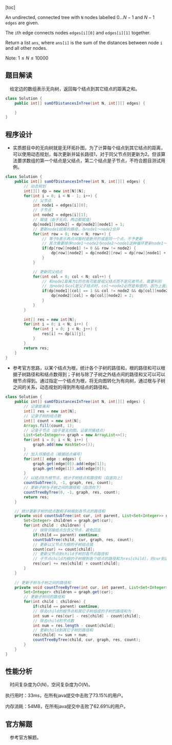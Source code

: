 [toc]

An undirected, connected tree with `N` nodes labelled $0 \dots N-1$ and $N-1$ `edges` are given.

The `i`th edge connects nodes `edges[i][0]` and `edges[i][1]` together.

Return a list `ans`, where `ans[i]` is the sum of the distances between node `i` and all other nodes.

Note: $1 \le N \le 10000$



## 题目解读

&emsp;给定边的数组表示无向树，返回每个结点到其它结点的距离之和。

```java
class Solution {
    public int[] sumOfDistancesInTree(int N, int[][] edges) {

    }
}
```

## 程序设计

* 实质题目中的无向树就是无环拓扑图，为了计算每个结点到其它结点的距离，可以使用动态规划，每次更新并延长路径1，对于同父节点则更新为2。但该算法要求数组的第一个结点是父结点，第二个结点是子节点，不符合题目测试用例。

```java
class Solution {
    public int[] sumOfDistancesInTree(int N, int[][] edges) {
        // 动态规划
        int[][] dp = new int[N][N];
        for(int i = 0; i < N - 1; i++) {
            // 父节点
            int node1 = edges[i][0];
            // 子节点
            int node2 = edges[i][1];
            // 赋值（由于无向，两边都赋值）
            dp[node1][node2] = dp[node2][node1] = 1;
            // 更新node1结尾的路径，与node1～node2合并
            for(int row = 0; row < N; row++) {
                // 等于0表示两点间暂时是断开的或是同一个点，不予更新
                // 其次需要排序node1～node2与node2～node1这种循环更新node1～node1的情况
                if(dp[row][node1] != 0 && row != node2) {
                    dp[row][node2] = dp[node2][row] = dp[row][node1] + 1;
                }
            }

            // 更新同父结点
            for(int col = 0; col < N; col++) {
                // 和node1距离为1的也有可能是祖父结点而不是兄弟节点，需要判别
                // 当node1与col是父子结点时，col～node2必然是有值的，因为上面更新过，故dp[node1][col] == 1且dp[col][node2] == 0表示的就是同父节点，更新为2
                if(dp[node1][col] == 1 && col != node2 && dp[col][node2] == 0) {
                    dp[node2][col] = dp[col][node2] = 2;
                }
            }
        }
        
        int[] res = new int[N];
        for(int i = 0; i < N; i++) {
            for(int j = 0; j < N; j++) {
                res[i] += dp[i][j];
            }
        }
        return res;
    }
}
```

* 参考官方思路，以某个结点为根，统计各个子树的路径和，根的路径和可以根据子树路径和和结点数得到；子树与除了子树之外结点间的路径和又可以可以根节点得到。通过指定一个结点为根，将无向图转化为有向树，通过根与子树之间的关系，动态规划的得到所有结点的路径和。

```java
class Solution {
    public int[] sumOfDistancesInTree(int N, int[][] edges) {
        // 记录距离和
        int[] res = new int[N];
        // 记录子树的结点数
        int[] count = new int[N];
        Arrays.fill(count, 1);
        // 记录子节点（由于是无向图，记录邻接结点）
        List<Set<Integer>> graph = new ArrayList<>();
        for(int i = 0; i < N; i++) {
            graph.add(new HashSet<>());
        }
        // 加入邻接结点（根据结点编号）
        for(int[] edge : edges) {
            graph.get(edge[0]).add(edge[1]);
            graph.get(edge[1]).add(edge[0]);
        }
        // 以结点0为根节点，统计子树结点和路径和（自底向上）
        countSubTree(0, -1, graph, res, count);
        // 更新子树与子树之间的路径和（自顶向下）
        countTreeByTree(0, -1, graph, res, count);
        return res;
    }

    // 统计更新子树的结点数和子树根到各节点的路径和
    private void countSubTree(int cur, int parent, List<Set<Integer>> graph, int[] res, int[] count) {
        Set<Integer> children = graph.get(cur);
        for(int child : children) {
            // 排除邻接结点包含父节点，避免回去
            if(child == parent) continue;
            countSubTree(child, cur, graph, res, count);
            // 更新以父节点为根的子树结点值
            count[cur] += count[child];
            // 更新父节点到child子树的各节点路径和
            // 子节点child为根的子树根到各个结点的路径和为res[child]，则cur到这个子树的路径和就是子树节点数个cur到child的距离，即1
            res[cur] += res[child] + count[child];
        }
    }
    
    // 更新子树与子树之间的路径和
    private void countTreeByTree(int cur, int parent, List<Set<Integer>> graph, int[] res, int[] count) {
        Set<Integer> children = graph.get(cur);
        // 更新子树间的路径和
        for(int child : children) {
            if(child == parent) continue;
            // 除去child的根节点和其它子树组成的子树的路径和为：
            int sum = res[cur] - res[child] - count[child];
            // 除去child的节点数
            int num = res.length - count[child];
            // 更新child到其它子树的路径和
            res[child] += sum + num;
            countTreeByTree(child, cur, graph, res, count);
        }
    }
}
```

## 性能分析

&emsp;时间复杂度为$O(N)$，空间复杂度为$O(N)$。

执行用时：33ms，在所有java提交中击败了73.15%的用户。

内存消耗：54MB，在所有java提交中击败了62.69%的用户。

## 官方解题

&emsp;参考官方解题。


